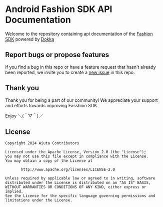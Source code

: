 # Android Fashion SDK API Documentation

Welcome to the repository containing api documentation of the [Fashion SDK](https://github.com/aiuta-com/android-sdk) powered by [Dokka](https://github.com/Kotlin/dokka)

## Report bugs or propose features

If you find a bug in this repo or have a feature request that hasn't already been reported, we invite you to create a [new issue](https://github.com/aiuta-com/android-sdk-docs-api/issues/new) in this repo.

## Thank you

Thank you for being a part of our community! We appreciate your support and efforts towards improving Fasshion SDK. 

Enjoy ＼(＾▽＾)／

## License

    Copyright 2024 Aiuta Contributors

    Licensed under the Apache License, Version 2.0 (the "License");
    you may not use this file except in compliance with the License.
    You may obtain a copy of the License at

           http://www.apache.org/licenses/LICENSE-2.0

    Unless required by applicable law or agreed to in writing, software
    distributed under the License is distributed on an "AS IS" BASIS,
    WITHOUT WARRANTIES OR CONDITIONS OF ANY KIND, either express or implied.
    See the License for the specific language governing permissions and
    limitations under the License.